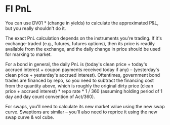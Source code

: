 # FI PnL

You can use DV01 * (change in yields) to calculate the approximated P&L, but you really shouldn't do it.

The exact PnL calculation depends on the instruments you're trading. If it's exchange-traded (e.g., futures, futures options), then its price is readily available from the exchange, and the daily change in price should be used for marking to market.

For a bond in general, the daily PnL is (today's clean price + today's accrued interest + coupon payments received today if any) – (yesterday's clean price + yesterday's accrued interest). Oftentimes, government bond trades are financed by repo, so you need to subtract the financing cost from the quantity above, which is roughly the original dirty price (clean price + accrued interest) * repo rate * 1 / 360 (assuming holding period of 1 day and day count convention of Act/360).

For swaps, you'll need to calculate its new market value using the new swap curve. Swaptions are similar – you'll also need to reprice it using the new swap curve & vol cube.